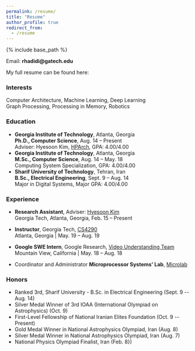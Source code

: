 ```yaml
---
permalink: /resume/
title: "Resume"
author_profile: true
redirect_from:
  - /resume
---
```


{% include base_path %}

Email: __rhadidi@gatech.edu__

My full resume can be found here:

### Interests
Computer Architecture, Machine Learning,  Deep Learning  
Graph Processing, Processing in Memory, Robotics    


### Education
* __Georgia Institute of Technology__, Atlanta, Georgia  
__Ph.D., Computer Science__, Aug. 14 – Present  
Adviser: Hyesoon Kim, [HPArch](http://comparch.gatech.edu/hparch/), GPA: 4.00/4.00
* __Georgia Institute of Technology__, Atlanta, Georgia  
__M.Sc., Computer Science__, Aug. 14 – May. 18  
Computing System Specialization, GPA: 4.00/4.00
* __Sharif University of Technology__, Tehran, Iran  
__B.Sc., Electrical Engineering__, Sept. 9 – Aug. 14  
Major in Digital Systems, Major GPA: 4.00/4.00

### Experience
* __Research Assistant__, Adviser: [Hyesoon Kim](https://www.cc.gatech.edu/~hyesoon/)  
Georgia Tech, Atlanta, Georgia,  Feb. 15 – Present

* __Instructor__, Georgia Tech, [CS4290](https://www.cc.gatech.edu/~rhadidi6/cs4290/index.html)  
Atlanta, Georgia | May. 19 – Aug. 19

* __Google SWE Intern__, Google Research, [Video Understanding Team](https://research.google.com/youtube8m/people.html)  
Mountain View, California | May. 18 – Aug. 18

* Coordinator and Administrator __Microprocessor Systems' Lab__, [Microlab](http://microlab.ee.sharif.ir)


### Honors
* Ranked 3rd, Sharif University - B.Sc. in Electrical Engineering  (Sept. 9 -- Aug. 14)
* Silver Medal Winner of 3rd IOAA (International Olympiad on Astrophysics) (Oct. 9)
* First-Level Fellowship of National Iranian Elites Foundation (Oct. 9 -- Present)
* Gold Medal Winner in National Astrophysics Olympiad, Iran (Aug. 8)
* Silver Medal Winner in National Astrophysics Olympiad, Iran (Aug. 7)
* National Physics Olympiad Finalist, Iran (Feb. 8})
